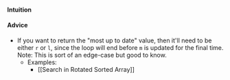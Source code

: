#### Intuition



#### Advice
- If you want to return the "most up to date" value, then it'll need to be either `r` or `l`, since the loop will end before `m` is updated for the final time. Note: This is sort of an edge-case but good to know.
	- Examples:
		- [[Search in Rotated Sorted Array]]
	
